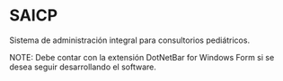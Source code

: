 # SAICP
Sistema de administración integral para consultorios pediátricos.

NOTE: Debe contar con la extensión DotNetBar for Windows Form si se desea seguir desarrollando el software.
